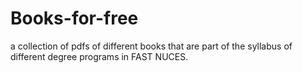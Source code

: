 # Books-for-free
a collection of pdfs of different books that are part of the syllabus of different degree programs in FAST NUCES.
